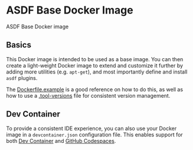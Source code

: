 # ASDF Base Docker Image

ASDF Base Docker image

## Basics

This Docker image is intended to be used as a base image. You can then create a light-weight Docker image to extend and customize it further by adding more utilities (e.g. `apt-get`), and most importantly define and install `asdf` plugins.

The [Dockerfile.example](.devcontainer/Dockerfile.example) is a good reference on how to do this, as well as how to use a [.tool-versions](.devcontainer/.tool-versions) file for consistent version management.

## Dev Container

To provide a consistent IDE experience, you can also use your Docker image in a `devcontainer.json` configuration file. This enables support for both [Dev Container](https://code.visualstudio.com/docs/devcontainers/containers) and [GitHub Codespaces](https://github.com/features/codespaces).
